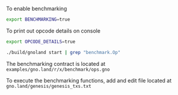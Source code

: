 
To enable benchmarking

```sh
export BENCHMARKING=true 
```

To print out opcode details on console
```sh
export OPCODE_DETAILS=true

./build/gnoland start | grep "benchmark.Op"
```
The benchmarking contract is located at `examples/gno.land/r/x/benchmark/ops.gno`

To execute the benchmarking functions, add and edit file located at `gno.land/genesis/genesis_txs.txt`
